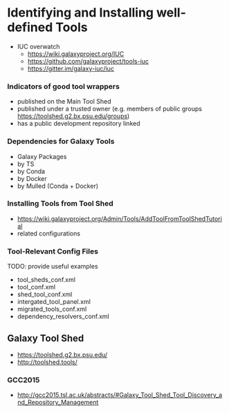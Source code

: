 # Identifying and Installing well-defined Tools

- IUC overwatch
  - https://wiki.galaxyproject.org/IUC
  - https://github.com/galaxyproject/tools-iuc
  - https://gitter.im/galaxy-iuc/iuc

### Indicators of good tool wrappers
  - published on the Main Tool Shed
  - published under a trusted owner (e.g. members of public groups https://toolshed.g2.bx.psu.edu/groups)
  - has a public development repository linked

### Dependencies for Galaxy Tools
  - Galaxy Packages
  - by TS
  - by Conda
  - by Docker
  - by Mulled (Conda + Docker)

### Installing Tools from Tool Shed

- https://wiki.galaxyproject.org/Admin/Tools/AddToolFromToolShedTutorial
- related configurations

### Tool-Relevant Config Files
TODO: provide useful examples
  - tool_sheds_conf.xml
  - tool_conf.xml
  - shed_tool_conf.xml
  - intergated_tool_panel.xml
  - migrated_tools_conf.xml
  - dependency_resolvers_conf.xml

## Galaxy Tool Shed

- https://toolshed.g2.bx.psu.edu/
- http://toolshed.tools/

### GCC2015

- http://gcc2015.tsl.ac.uk/abstracts/#Galaxy_Tool_Shed_Tool_Discovery_and_Repository_Management
